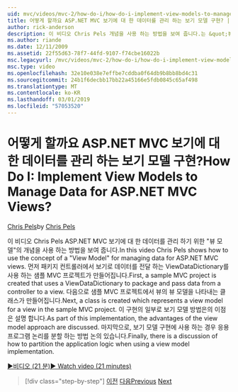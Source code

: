 ```yaml
---
uid: mvc/videos/mvc-2/how-do-i/how-do-i-implement-view-models-to-manage-data-for-aspnet-mvc-views
title: 어떻게 할까요 ASP.NET MVC 보기에 대 한 데이터를 관리 하는 보기 모델 구현? | Microsoft 문서
author: rick-anderson
description: 이 비디오 Chris Pels 개념을 사용 하는 방법을 보여 줍니다.는 &quot;뷰 모델&quot; ASP.NET MVC 보기에 대 한 데이터를 관리 합니다. 먼저 샘플 MVC 프로젝트는 자격...
ms.author: riande
ms.date: 12/11/2009
ms.assetid: 22f55d63-78f7-44fd-9107-f74cbe16022b
msc.legacyurl: /mvc/videos/mvc-2/how-do-i/how-do-i-implement-view-models-to-manage-data-for-aspnet-mvc-views
msc.type: video
ms.openlocfilehash: 32e10e038e7effbe7cddba0f64db9b8bb8bd4c31
ms.sourcegitcommit: 24b1f6decbb17bb22a45166e5fdb0845c65af498
ms.translationtype: MT
ms.contentlocale: ko-KR
ms.lasthandoff: 03/01/2019
ms.locfileid: "57053520"
---
```

<a name="how-do-i-implement-view--models-to-manage-data-for-aspnet-mvc-views"></a><span data-ttu-id="aac38-105">어떻게 할까요 ASP.NET MVC 보기에 대 한 데이터를 관리 하는 보기 모델 구현?</span><span class="sxs-lookup"><span data-stu-id="aac38-105">How Do I: Implement View  Models to Manage Data for ASP.NET MVC Views?</span></span>
====================
<span data-ttu-id="aac38-106">[Chris Pels](https://twitter.com/chrispels)</span><span class="sxs-lookup"><span data-stu-id="aac38-106">by [Chris Pels](https://twitter.com/chrispels)</span></span>

<span data-ttu-id="aac38-107">이 비디오 Chris Pels ASP.NET MVC 보기에 대 한 데이터를 관리 하기 위한 "뷰 모델"의 개념을 사용 하는 방법을 보여 줍니다.</span><span class="sxs-lookup"><span data-stu-id="aac38-107">In this video Chris Pels shows how to use the concept of a "View Model" for managing data for ASP.NET MVC views.</span></span> <span data-ttu-id="aac38-108">먼저 패키지 컨트롤러에서 보기로 데이터를 전달 하는 ViewDataDictionary를 사용 하는 샘플 MVC 프로젝트가 만들어집니다.</span><span class="sxs-lookup"><span data-stu-id="aac38-108">First, a sample MVC project is created that uses a ViewDataDictionary to package and pass data from a controller to a view.</span></span> <span data-ttu-id="aac38-109">다음으로 샘플 MVC 프로젝트에서 뷰의 뷰 모델을 나타내는 클래스가 만들어집니다.</span><span class="sxs-lookup"><span data-stu-id="aac38-109">Next, a class is created which represents a view model for a view in the sample MVC project.</span></span> <span data-ttu-id="aac38-110">이 구현의 일부로 보기 모델 방법은의 이점은 설명 합니다.</span><span class="sxs-lookup"><span data-stu-id="aac38-110">As part of this implementation, the advantages of the view model approach are discussed.</span></span> <span data-ttu-id="aac38-111">마지막으로, 보기 모델 구현에 사용 하는 경우 응용 프로그램 논리를 분할 하는 방법 논의 있습니다.</span><span class="sxs-lookup"><span data-stu-id="aac38-111">Finally, there is a discussion of how to partition the application logic when using a view model implementation.</span></span>

[<span data-ttu-id="aac38-112">&#9654;비디오 (21 분)</span><span class="sxs-lookup"><span data-stu-id="aac38-112">&#9654; Watch video (21 minutes)</span></span>](https://channel9.msdn.com/Blogs/ASP-NET-Site-Videos/how-do-i-implement-view-models-to-manage-data-for-aspnet-mvc-views)

> [!div class="step-by-step"]
> <span data-ttu-id="aac38-113">[이전](how-do-i-work-with-data-in-aspnet-mvc-partial-views.md)
> [다음](how-do-i-create-a-custom-html-helper-for-an-mvc-application.md)</span><span class="sxs-lookup"><span data-stu-id="aac38-113">[Previous](how-do-i-work-with-data-in-aspnet-mvc-partial-views.md)
[Next](how-do-i-create-a-custom-html-helper-for-an-mvc-application.md)</span></span>
